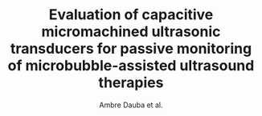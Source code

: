 ---
cat: ciel
subcat: midas
bestof: false
author: Ambre Dauba et al.
title: Evaluation of capacitive micromachined ultrasonic transducers for passive monitoring of microbubble-assisted ultrasound therapies
journal: The Journal of the Acoustical Society of America
year: 2020
type: article
url: http -//asa.scitation.org/doi/10.1121/10.0002096
doi: 10.1121/10.0002096
---